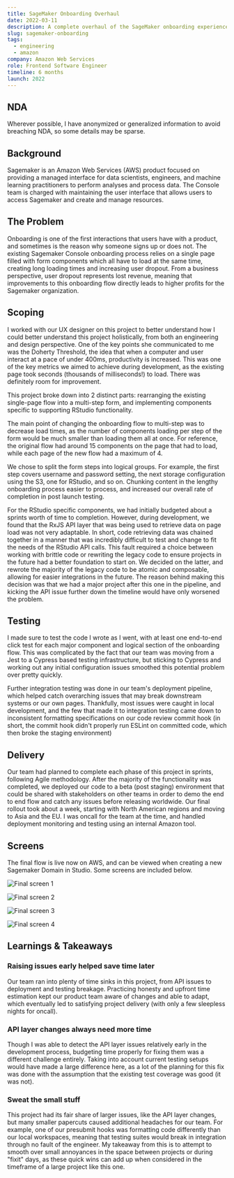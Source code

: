 ```yaml
---
title: SageMaker Onboarding Overhaul
date: 2022-03-11
description: A complete overhaul of the SageMaker onboarding experience.
slug: sagemaker-onboarding
tags:
  - engineering
  - amazon
company: Amazon Web Services
role: Frontend Software Engineer
timeline: 6 months
launch: 2022
---
```


## NDA

Wherever possible, I have anonymized or generalized information to avoid breaching NDA, so some details may be sparse.

## Background

Sagemaker is an Amazon Web Services (AWS) product focused on providing a managed interface for data scientists, engineers, and machine learning practitioners to perform analyses and process data. The Console team is charged with maintaining the user interface that allows users to access Sagemaker and create and manage resources.

## The Problem

Onboarding is one of the first interactions that users have with a product, and sometimes is the reason why someone signs up or does not. The existing Sagemaker Console onboarding process relies on a single page filled with form components which all have to load at the same time, creating long loading times and increasing user dropout. From a business perspective, user dropout represents lost revenue, meaning that improvements to this onboarding flow directly leads to higher profits for the Sagemaker organization.

## Scoping

I worked with our UX designer on this project to better understand how I could better understand this project holistically, from both an engineering and design perspective. One of the key points she communicated to me was the Doherty Threshold, the idea that when a computer and user interact at a pace of under 400ms, productivity is increased. This was one of the key metrics we aimed to achieve during development, as the existing page took seconds (thousands of milliseconds!) to load. There was definitely room for improvement.

This project broke down into 2 distinct parts: rearranging the existing single-page flow into a multi-step form, and implementing components specific to supporting RStudio functionality.‍

The main point of changing the onboarding flow to multi-step was to decrease load times, as the number of components loading per step of the form would be much smaller than loading them all at once. For reference, the original flow had around 15 components on the page that had to load, while each page of the new flow had a maximum of 4.

We chose to split the form steps into logical groups. For example, the first step covers username and password setting, the next storage configuration using the S3, one for RStudio, and so on. Chunking content in the lengthy onboarding process easier to process, and increased our overall rate of completion in post launch testing.‍

For the RStudio specific components, we had initially budgeted about a sprints worth of time to completion. However, during development, we found that the RxJS API layer that was being used to retrieve data on page load was not very adaptable. In short, code retrieving data was chained together in a manner that was incredibly difficult to test and change to fit the needs of the RStudio API calls. This fault required a choice between working with brittle code or rewriting the legacy code to ensure projects in the future had a better foundation to start on. We decided on the latter, and rewrote the majority of the legacy code to be atomic and composable, allowing for easier integrations in the future. The reason behind making this decision was that we had a major project after this one in the pipeline, and kicking the API issue further down the timeline would have only worsened the problem.

## Testing

I made sure to test the code I wrote as I went, with at least one end-to-end click test for each major component and logical section of the onboarding flow. This was complicated by the fact that our team was moving from a Jest to a Cypress based testing infrastructure, but sticking to Cypress and working out any initial configuration issues smoothed this potential problem over pretty quickly.‍

Further integration testing was done in our team's deployment pipeline, which helped catch overarching issues that may break downstream systems or our own pages. Thankfully, most issues were caught in local development, and the few that made it to integration testing came down to inconsistent formatting specifications on our code review commit hook (in short, the commit hook didn't properly run ESLint on committed code, which then broke the staging environment)

## Delivery

Our team had planned to complete each phase of this project in sprints, following Agile methodology. After the majority of the functionality was completed, we deployed our code to a beta (post staging) environment that could be shared with stakeholders on other teams in order to demo the end to end flow and catch any issues before releasing worldwide. Our final rollout took about a week, starting with North American regions and moving to Asia and the EU. I was oncall for the team at the time, and handled deployment monitoring and testing using an internal Amazon tool.

## Screens

The final flow is live now on AWS, and can be viewed when creating a new Sagemaker Domain in Studio. Some screens are included below.

![Final screen 1](/sagemaker-onboarding-screen1.png)

![Final screen 2](/sagemaker-onboarding-screen2.png)

![Final screen 3](/sagemaker-onboarding-screen3.png)

![Final screen 4](/sagemaker-onboarding-screen4.png)

## Learnings & Takeaways

### Raising issues early helped save time later

Our team ran into plenty of time sinks in this project, from API issues to deployment and testing breakage. Practicing honesty and upfront time estimation kept our product team aware of changes and able to adapt, which eventually led to satisfying project delivery (with only a few sleepless nights for oncall).

### API layer changes always need more time

Though I was able to detect the API layer issues relatively early in the development process, budgeting time properly for fixing them was a different challenge entirely. Taking into account current testing setups would have made a large difference here, as a lot of the planning for this fix was done with the assumption that the existing test coverage was good (it was not).

### Sweat the small stuff

This project had its fair share of larger issues, like the API layer changes, but many smaller papercuts caused additional headaches for our team. For example, one of our presubmit hooks was formatting code differently than our local workspaces, meaning that testing suites would break in integration through no fault of the engineer. My takeaway from this is to attempt to smooth over small annoyances in the space between projects or during "fixit" days, as these quick wins can add up when considered in the timeframe of a large project like this one.
